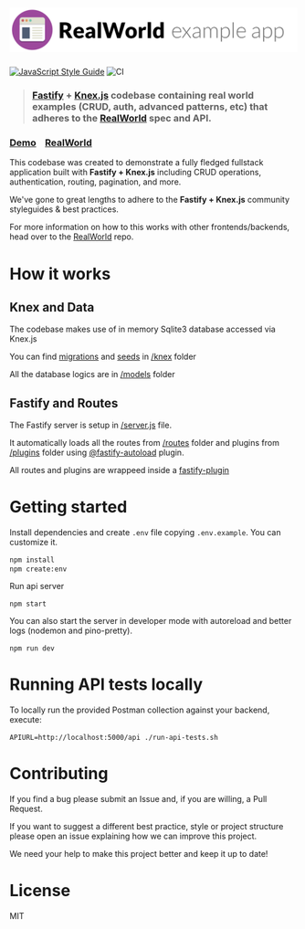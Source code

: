 # ![RealWorld Example App](logo.png)

[![JavaScript Style Guide](https://img.shields.io/badge/code_style-standard-brightgreen.svg)](https://standardjs.com)
![CI](https://github.com/avanelli/fastify-realworld-example-app/workflows/CI/badge.svg)

> ### [Fastify](https://github.com/fastify/fastify) + [Knex.js](https://github.com/knex/knex) codebase containing real world examples (CRUD, auth, advanced patterns, etc) that adheres to the [RealWorld](https://github.com/gothinkster/realworld) spec and API.

### [Demo](https://demo.realworld.io/)&nbsp;&nbsp;&nbsp;&nbsp;[RealWorld](https://github.com/gothinkster/realworld)

This codebase was created to demonstrate a fully fledged fullstack application built with **Fastify + Knex.js** including CRUD operations, authentication, routing, pagination, and more.

We've gone to great lengths to adhere to the **Fastify + Knex.js** community styleguides & best practices.

For more information on how to this works with other frontends/backends, head over to the [RealWorld](https://github.com/gothinkster/realworld) repo.

# How it works

## Knex and Data

The codebase makes use of in memory Sqlite3 database accessed via Knex.js

You can find [migrations](/knex/migrations/) and [seeds](/knex/seeds/) in [/knex](/knex/) folder

All the database logics are in [/models](/lib/models/) folder
## Fastify and Routes

The Fastify server is setup in [/server.js](/lib/server.js) file.

It automatically loads all the routes from [/routes](/lib/routes/) folder and plugins from [/plugins](/lib/plugins/) folder using [@fastify-autoload](https://github.com/fastify/fastify-autoload) plugin.

All routes and plugins are wrappeed inside a [fastify-plugin](https://github.com/fastify/fastify-plugin)

# Getting started

Install dependencies and create `.env` file copying `.env.example`. You can customize it.

```
npm install
npm create:env
```
Run api server

```
npm start
```
You can also start the server in developer mode with autoreload and better logs (nodemon and pino-pretty).

```
npm run dev
```
# Running API tests locally

To locally run the provided Postman collection against your backend, execute:

```
APIURL=http://localhost:5000/api ./run-api-tests.sh
```
# Contributing

If you find a bug please submit an Issue and, if you are willing, a Pull Request.

If you want to suggest a different best practice, style or project structure please open an issue explaining how we can improve this project. 

We need your help to make this project better and keep it up to date!

# License
MIT